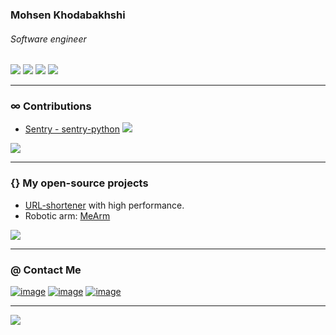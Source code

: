 ### Mohsen Khodabakhshi
###### Software engineer
[![](https://img.shields.io/badge/-python-black?style=for-the-badge&logo=python)](https://www.python.org/)
[![](https://img.shields.io/badge/-go-black?style=for-the-badge&logo=go)](https://go.dev/)
[![](https://img.shields.io/badge/-linux-black?style=for-the-badge&logo=linux)](https://linux.org/)
[![](https://img.shields.io/badge/-kubenetes-black?style=for-the-badge&logo=kubernetes)](https://kubernetes.io/)

----
### ∞ Contributions
- [Sentry - sentry-python](https://github.com/getsentry/sentry-python/pull/3278) [![](https://img.shields.io/badge/Sentry-orange?style=plastic&logo=sentry)](https://linux.org/)

![](https://github-contributor-stats.vercel.app/api?username=gophersen&limit=5&theme=dark&combine_all_yearly_contributions=true)

----
### {} My open-source projects
- [URL-shortener](https://github.com/gophersen/url-shortener) with high performance.
- Robotic arm: [MeArm](https://github.com/gophersen/MeArm)

![](https://github-readme-stats.vercel.app/api/top-langs/?username=gophersen&theme=dark&hide_border=false&include_all_commits=true&count_private=true&layout=compact)

----
### @ Contact Me
[![image](https://img.shields.io/badge/Telegram-black?style=for-the-badge&logo=telegram&logoColor=white)](https://t.me/gophersen)
[![image](https://img.shields.io/badge/X-black?style=for-the-badge&logo=x&logoColor=white)](https://x.com/gophersen_)
[![image](https://img.shields.io/badge/Linkedin-black?style=for-the-badge&logo=linkedin&logoColor=white)](https://www.linkedin.com/in/gophersen/)

----
![](https://quotes-github-readme.vercel.app/api?type=horizontal&theme=radical)
